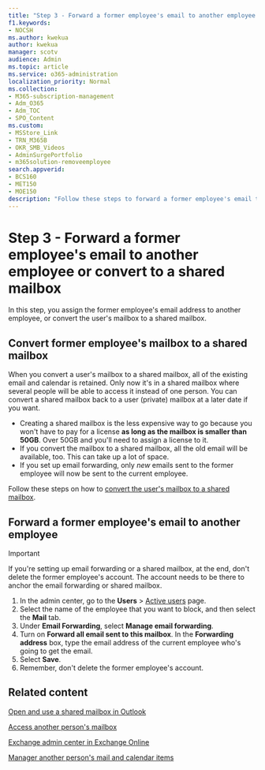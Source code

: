 ```yaml
---
title: "Step 3 - Forward a former employee's email to another employee or convert to a shared mailbox"
f1.keywords:
- NOCSH
ms.author: kwekua
author: kwekua
manager: scotv
audience: Admin
ms.topic: article
ms.service: o365-administration
localization_priority: Normal
ms.collection: 
- M365-subscription-management
- Adm_O365
- Adm_TOC
- SPO_Content
ms.custom:
- MSStore_Link
- TRN_M365B
- OKR_SMB_Videos
- AdminSurgePortfolio
- m365solution-removeemployee
search.appverid:
- BCS160
- MET150
- MOE150
description: "Follow these steps to forward a former employee's email to another employee or convert to a shared mailbox."
---
```


# Step 3 - Forward a former employee's email to another employee or convert to a shared mailbox

In this step, you assign the former employee's email address to another employee, or convert the user's mailbox to a shared mailbox.

## Convert former employee's mailbox to a shared mailbox

When you convert a user's mailbox to a shared mailbox, all of the existing email and calendar is retained. Only now it's in a shared mailbox where several people will be able to access it instead of one person. You can convert a shared mailbox back to a user (private) mailbox at a later date if you want.

- Creating a shared mailbox is the less expensive way to go because you won't have to pay for a license **as long as the mailbox is smaller than 50GB**. Over 50GB and you'll need to assign a license to it.
- If you convert the mailbox to a shared mailbox, all the old email will be available, too. This can take up a lot of space.
- If you set up email forwarding, only *new* emails sent to the former employee will now be sent to the current employee.

Follow these steps on how to [convert the user's mailbox to a shared mailbox](../email/convert-user-mailbox-to-shared-mailbox.md).

## Forward a former employee's email to another employee

 > [!IMPORTANT]
 > If you're setting up email forwarding or a shared mailbox, at the end, don't delete the former employee's account. The account needs to be there to anchor the email forwarding or shared mailbox.

1. In the admin center, go to the **Users** \> <a href="https://go.microsoft.com/fwlink/p/?linkid=834822" target="_blank">Active users</a> page.
2. Select the name of the employee that you want to block, and then select the **Mail** tab.
3. Under **Email Forwarding**, select **Manage email forwarding**.
4. Turn on **Forward all email sent to this mailbox**. In the **Forwarding address** box, type the email address of the current employee who's going to get the email.
5. Select **Save**.
6. Remember, don't delete the former employee's account.

## Related content

[Open and use a shared mailbox in Outlook](https://support.microsoft.com/office/open-and-use-a-shared-mailbox-in-outlook-d94a8e9e-21f1-4240-808b-de9c9c088afd)

[Access another person's mailbox](https://support.microsoft.com/office/access-another-person-s-mailbox-a909ad30-e413-40b5-a487-0ea70b763081)

[Exchange admin center in Exchange Online](/exchange/exchange-admin-center)

[Manager another person's mail and calendar items](https://support.microsoft.com/office/manage-another-person-s-mail-and-calendar-items-afb79d6b-2967-43b9-a944-a6b953190af5)
